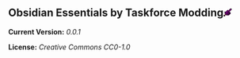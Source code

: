 ## Obsidian Essentials by Taskforce Modding![enter image description here](https://github.com/Diablo2009/obsidian-essentials/blob/main/src/main/resources/assets/obsidian_essentials/icon.png?raw=true)

**Current Version:** *0.0.1*

**License:** *Creative Commons CC0-1.0*   
